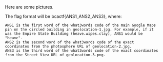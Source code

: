 Here are some pictures.

The flag format will be bcactf{ANS1_ANS2_ANS3}, where:

    ANS1 is the first word of the what3words code of the main Google Maps pin on the circled building in geolocation-1.jpg. For example, if it was the Empire State Building (heave.wipes.clay), ANS1 would be "heave".
    ANS2 is the second word of the what3words code of the exact coordinates from the photosphere URL of geolocation-2.jpg.
    ANS3 is the third word of the what3words code of the exact coordinates from the Street View URL of geolocation-3.png.
